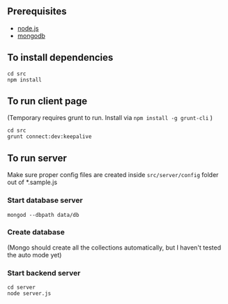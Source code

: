## Prerequisites

* [node.js](https://nodejs.org/) 
* [mongodb](https://www.mongodb.org/)

## To install dependencies

    cd src
    npm install


## To run client page 
(Temporary requires grunt to run. Install via `npm install -g grunt-cli` )

    cd src
    grunt connect:dev:keepalive


## To run server 

Make sure proper config files are created inside `src/server/config` folder out of *.sample.js

### Start database server

    mongod --dbpath data/db


### Create database 
(Mongo should create all the collections automatically, but I haven't tested the auto mode yet)
    
    
### Start backend server    
    
    cd server
    node server.js
  



